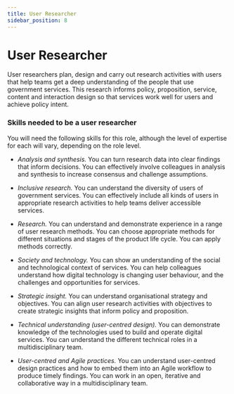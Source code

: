 ```yaml
---
title: User Researcher
sidebar_position: 8
---
```

# User Researcher

User researchers plan, design and carry out research activities with users that help teams get a deep understanding of the people that use government services. This research informs policy, proposition, service, content and interaction design so that services work well for users and achieve policy intent.

### Skills needed to be a user researcher  

You will need the following skills for this role, although the level of expertise for each will vary, depending on the role level.

- _*Analysis and synthesis.*_ You can turn research data into clear findings that inform decisions. You can effectively involve colleagues in analysis and synthesis to increase consensus and challenge assumptions.

- _*Inclusive research.*_ You can understand the diversity of users of government services. You can effectively include all kinds of users in appropriate research activities to help teams deliver accessible services.

- _*Research.*_ You can understand and demonstrate experience in a range of user research methods. You can choose appropriate methods for different situations and stages of the product life cycle. You can apply methods correctly.

- _*Society and technology.*_ You can show an understanding of the social and technological context of  services. You can help colleagues understand how digital technology is changing user behaviour, and the challenges and opportunities for services.

- _*Strategic insight.*_ You can understand organisational strategy and objectives. You can align user research activities with objectives to create strategic insights that inform policy and proposition.

- _*Technical understanding (user-centred design).*_ You can demonstrate knowledge of the technologies used to build and operate digital services. You can understand the different technical roles in a multidisciplinary team.

- _*User-centred and Agile practices.*_ You can understand user-centred design practices and how to embed them into an Agile workflow to produce timely findings. You can work in an open, iterative and collaborative way in a multidisciplinary team.
